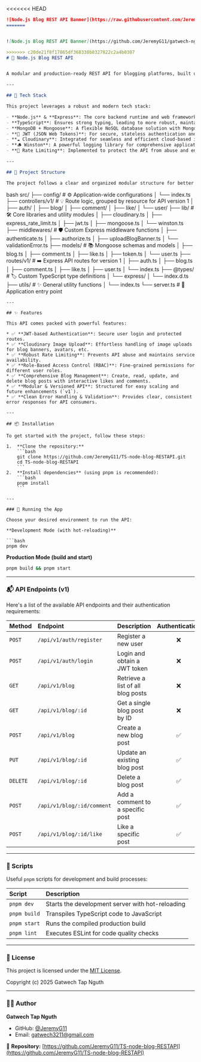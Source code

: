 <<<<<<< HEAD
 
```markdown
![Node.js Blog REST API Banner](https://raw.githubusercontent.com/JeremyG11/gatwech-nguth-assets/main/blog-api-banner.png)
=======


![Node.js Blog REST API Banner](https://github.com/JeremyG11/gatwech-nguth-assets/blob/9ff93f4f906b9f7a04914b0ae4edbd67fb572e9c/Frame%206%20(1).png?raw=true)

>>>>>>> c20de21f8f17865df368338b8327822c2a4b0307
# 📝 Node.js Blog REST API


A modular and production-ready REST API for blogging platforms, built using **Node.js**, **TypeScript**, **Express**, and **MongoDB**. This backend empowers users with features like registration, secure login, blog post creation, commenting, liking, and more – all secured with JWT authentication and featuring cloud image support via Cloudinary.

---

## 🚀 Tech Stack

This project leverages a robust and modern tech stack:

- **Node.js** & **Express**: The core backend runtime and web framework for efficient routing and API development.
- **TypeScript**: Ensures strong typing, leading to more robust, maintainable, and scalable code.
- **MongoDB + Mongoose**: A flexible NoSQL database solution with Mongoose for elegant ODM (Object Data Modeling).
- **🔑 JWT (JSON Web Tokens)**: For secure, stateless authentication and authorization.
- **☁️ Cloudinary**: Integrated for seamless and efficient cloud-based image uploads and management.
- **🪵 Winston**: A powerful logging library for comprehensive application monitoring and debugging.
- **🚦 Rate Limiting**: Implemented to protect the API from abuse and ensure stability.

---

## 📁 Project Structure

The project follows a clear and organized modular structure for better maintainability and scalability:


```
bash
src/
├── config/ # ⚙️ Application-wide configurations
│ └── index.ts
├── controllers/v1/ # 💡 Route logic, grouped by resource for API version 1
│ ├── auth/
│ ├── blog/
│ ├── comment/
│ ├── like/
│ └── user/
├── lib/ # 🛠️ Core libraries and utility modules
│ ├── cloudinary.ts
│ ├── express_rate_limit.ts
│ ├── jwt.ts
│ ├── mongoose.ts
│ └── winston.ts
├── middlewares/ # 🛡️ Custom Express middleware functions
│ ├── authenticate.ts
│ ├── authorize.ts
│ ├── uploadBlogBanner.ts
│ └── validationError.ts
├── models/ # 📚 Mongoose schemas and models
│ ├── blog.ts
│ ├── comment.ts
│ ├── like.ts
│ ├── token.ts
│ └── user.ts
├── routes/v1/ # ➡️ Express API routes for version 1
│ ├── auth.ts
│ ├── blog.ts
│ ├── comment.ts
│ ├── like.ts
│ ├── user.ts
│ └── index.ts
├── @types/ # 🏷️ Custom TypeScript type definitions
│ └── express/
│ └── index.d.ts
├── utils/ # ✨ General utility functions
│ └── index.ts
└── server.ts # 🚀 Application entry point

```
---

## ✨ Features

This API comes packed with powerful features:

* ✅ **JWT-based Authentication**: Secure user login and protected routes.
* ✅ **Cloudinary Image Upload**: Effortless handling of image uploads for blog banners, avatars, etc.
* ✅ **Robust Rate Limiting**: Prevents API abuse and maintains service availability.
* ✅ **Role-Based Access Control (RBAC)**: Fine-grained permissions for different user roles.
* ✅ **Comprehensive Blog Management**: Create, read, update, and delete blog posts with interactive likes and comments.
* ✅ **Modular & Versioned API**: Structured for easy scaling and future enhancements (`v1`).
* ✅ **Clean Error Handling & Validation**: Provides clear, consistent error responses for API consumers.

---

## 📦 Installation

To get started with the project, follow these steps:

1.  **Clone the repository:**
    ```bash
    git clone https://github.com/JeremyG11/TS-node-blog-RESTAPI.git
    cd TS-node-blog-RESTAPI
    ```
2.  **Install dependencies** (using pnpm is recommended):
    ```bash
    pnpm install
    ```

---

### 🧪 Running the App

Choose your desired environment to run the API:

**Development Mode (with hot-reloading)**

```bash
pnpm dev
````

**Production Mode (build and start)**

```bash
pnpm build && pnpm start
```

-----

### 📬 API Endpoints (v1)

Here's a list of the available API endpoints and their authentication requirements:

| Method | Endpoint                     | Description                    | Authentication |
| :----- | :--------------------------- | :----------------------------- | :-------------: |
| `POST` | `/api/v1/auth/register`      | Register a new user            |       ❌       |
| `POST` | `/api/v1/auth/login`         | Login and obtain a JWT token   |       ❌       |
| `GET`  | `/api/v1/blog`               | Retrieve a list of all blog posts |       ❌       |
| `GET`  | `/api/v1/blog/:id`           | Get a single blog post by ID   |       ❌       |
| `POST` | `/api/v1/blog`               | Create a new blog post         |       ✅       |
| `PUT`  | `/api/v1/blog/:id`           | Update an existing blog post   |       ✅       |
| `DELETE`| `/api/v1/blog/:id`           | Delete a blog post             |       ✅       |
| `POST` | `/api/v1/blog/:id/comment`   | Add a comment to a specific post |       ✅       |
| `POST` | `/api/v1/blog/:id/like`      | Like a specific post           |       ✅       |

-----

### 🧰 Scripts

Useful `pnpm` scripts for development and build processes:

| Script     | Description                                |
| :--------- | :----------------------------------------- |
| `pnpm dev`   | Starts the development server with hot-reloading |
| `pnpm build` | Transpiles TypeScript code to JavaScript   |
| `pnpm start` | Runs the compiled production build         |
| `pnpm lint`  | Executes ESLint for code quality checks    |

-----

### 🪪 License

This project is licensed under the [MIT License](https://opensource.org/licenses/MIT).

Copyright (c) 2025 Gatwech Tap Nguth

-----

### 👨‍💻 Author

**Gatwech Tap Nguth**

  * GitHub: [@JeremyG11](https://www.google.com/search?q=https://github.com/JeremyG11)
  * Email: [gatwech3211@gmail.com](mailto:gatwech3211@gmail.com)

🔗 **Repository:** [https://github.com/JeremyG11/TS-node-blog-RESTAPI](https://github.com/JeremyG11/TS-node-blog-RESTAPI)

```
```

